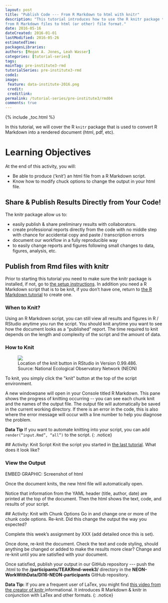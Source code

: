 ```yaml
---
layout: post
title: "Publish Code --- From R Markdown to html with knitr"
description: "This tutorial introduces how to use the R knitr package to publish
from R Markdown files to html (or other) file format."
date: 2016-05-16
dateCreated: 2016-01-01
lastModified: 2016-05-26
estimatedTime:
packagesLibraries: 
authors: [Megan A. Jones, Leah Wasser]
categories: [tutorial-series]
tags:
mainTag: pre-institute3-rmd
tutorialSeries: pre-institute3-rmd
code1:
image:
 feature: data-institute-2016.png
 credit:
 creditlink:
permalink: /tutorial-series/pre-institute3/rmd04
comments: true
---
```


{% include _toc.html %}

In this tutorial, we will cover the R `knitr` package that is used to convert
R Markdown into a rendered document (html, pdf, etc).

<div id="objectives" markdown="1">

# Learning Objectives

At the end of this activity, you will:

* Be able to produce (‘knit’) an html file from a R Markdown script.
* Know how to modify chuck options to change the output in your html file.

</div>

## Share & Publish Results Directly from Your Code!
The knitr package allow us to:

* easily publish & share preliminary results with collaborators.
* create professional reports directly from the code with no middle step with
chance for accidental copy and paste / transcription errors
* document our workflow in a fully reproducible way
* to easily change reports and figures following small changes to data, figures,
analysis, etc.

## Publish from Rmd files with knitr
Prior to starting this tutorial you need to make sure the knitr package is
installed, if not, go to
<a href="http://neon-workwithdata.github.io/neon-data-institute-2016/tutorial-series/pre-institute0/" target="_blank"> the setup instructions</a>.
In addition you need a R Markdown script that is to be knit, if you don’t have
one, return to
<a href="http://neon-workwithdata.github.io/neon-data-institute-2016/tutorial-series/pre-institute3/rmd03" target="_blank"> the R Markdown tutorial</a>
to create one.

### When to Knit?

Using an R Markdown script, you can still view all results and figures in R /
RStudio anytime you run the script. You should knit anytime you want to see how
the document looks as a "published" report. The time required to knit depends on
the length and complexity of the script and the amount of data.

### How to Knit

 <figure>
	<a href="{{ site.baseurl }}/images/pre-institute-content/pre-institute3-rmd/KnitButton-screenshot.png">
	<img src="{{ site.baseurl }}/images/pre-institute-content/pre-institute3-rmd/KnitButton-screenshot.png"></a>
	<figcaption> Location of the knit button in RStudio in Version 0.99.486.
	Source: National Ecological Observatory Network (NEON)
	</figcaption>
</figure>

To knit, you simply click the "knit" button at the top of the script environment.

A new windowpane will open in your Console titled R Markdown. This pane shows
the progress of knitting occurring -- you can see each chunk knit and the names
of the output file. The output file will automatically be saved in the current
working directory. If there is an error in the code, this is also where the
error message will occur with a line number to help you diagnose the problem.


<i class="fa fa-star"></i> **Data Tip** If you want to automate knitting into
your script, you can add `render(“input.Rmd”, “all”)` to the script.
{: .notice}

 <div id="challenge" markdown="1">
## Activity: Knit Script
Knit the script you started in
<a href="http://neon-workwithdata.github.io/neon-data-institute-2016/tutorial-series/pre-institute3/rmd03" target="_blank">the last tutorial</a>.
What does it look like?
</div>

### View the Output

EMBED GRAPHIC: Screenshot of html

Once the document knits, the new html file will automatically open.

Notice that information from the YAML header (title, author, date) are printed
at the top of the document. Then the html shows the text, code, and results of
your script.

 <div id="challenge" markdown="1">
## Activity: Knit with Chunk Options
Go in and change one or more of the chunk code options. Re-knit. Did this change
the output the way you expected?

Complete this week’s assignment by XXX (add detailed once this is set).

Once done, re-knit the document. Check the text and code styling, should
anything be changed or added to make the results more clear? Change and re-knit
until you are satisfied with your document.

Once satisfied, publish your output in our GitHub repository --- push the .html
to the **/participants/TEAKRmd-week3/** directory in the
**NEON-WorkWithData/DI16-NEON-participants** GitHub repository.

</div>

<i class="fa fa-star"></i> **Data Tip:** If you are a frequent user of LaTex,
you might find
<a href="http://cdn.screenr.com/video/8352c25b-7324-4134-970b-b7c427381adb.mp4" target="_blank">this video from the creator of knitr </a>
informational. It introduces R Markdown & knitr in conjunction with LaTex and
other formats.
{: .notice}

